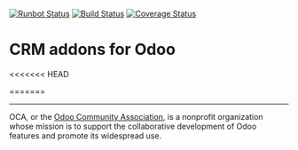 [![Runbot Status](https://runbot.odoo-community.org/runbot/badge/flat/111/11.0.svg)](https://runbot.odoo-community.org/runbot/repo/github-com-oca-crm-111)
[![Build Status](https://travis-ci.org/OCA/crm.svg?branch=11.0)](https://travis-ci.org/OCA/crm)
[![Coverage Status](https://codecov.io/gh/OCA/crm/branch/11.0/graphs/badge.svg)](https://codecov.io/gh/OCA/crm/branch/11.0)

CRM addons for Odoo
===================

<<<<<<< HEAD

=======
<!-- prettier-ignore-start -->
[//]: # (addons)
[//]: # (end addons)
<!-- prettier-ignore-end -->

----

OCA, or the [Odoo Community Association](http://odoo-community.org/), is a nonprofit organization whose
mission is to support the collaborative development of Odoo features and
promote its widespread use.
